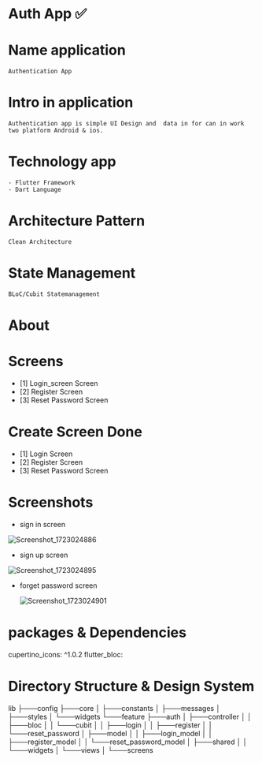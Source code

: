 # Auth App ✅

# Name application
    Authentication App

# Intro in application
    Authentication app is simple UI Design and  data in for can in work two platform Android & ios.

# Technology app
    - Flutter Framework
    - Dart Language 

# Architecture Pattern
    Clean Architecture 

# State Management
    BLoC/Cubit Statemanagement

# About 


# Screens
- [1] Login_screen Screen
- [2] Register Screen
- [3] Reset Password Screen


# Create Screen Done
- [1] Login Screen
- [2] Register Screen
- [3] Reset Password Screen


# Screenshots
- sign in screen
  
![Screenshot_1723024886](https://github.com/user-attachments/assets/8ee40b96-3316-4042-a296-0054a51a333f)

- sign up screen
  
![Screenshot_1723024895](https://github.com/user-attachments/assets/586a47c8-cbf7-4070-8bb9-1999a6c57730)

- forget password screen
  
  ![Screenshot_1723024901](https://github.com/user-attachments/assets/829c92b6-acfd-4cfa-be9b-c14d2ee3b71c)

# packages & Dependencies
  cupertino_icons: ^1.0.2
  flutter_bloc: 

# Directory Structure & Design System

lib
├───config
├───core
│   ├───constants
│   ├───messages
│   ├───styles
│   └───widgets
└───feature
    ├───auth
    │   ├───controller
    │   │   ├───bloc
    │   │   └───cubit
    │   │       ├───login
    │   │       ├───register
    │   │       └───reset_password
    │   ├───model
    │   │   ├───login_model
    │   │   ├───register_model
    │   │   └───reset_password_model
    │   ├───shared
    │   │   └───widgets
    │   └───views
    │       └───screens

